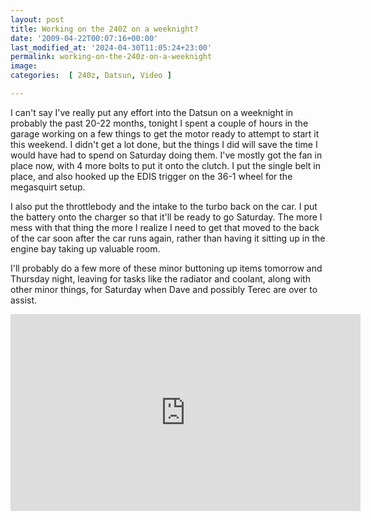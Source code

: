 ```yaml
---
layout: post
title: Working on the 240Z on a weeknight?
date: '2009-04-22T00:07:16+00:00'
last_modified_at: '2024-04-30T11:05:24+23:00'
permalink: working-on-the-240z-on-a-weeknight
image: 
categories:  [ 240z, Datsun, Video ]

---
```

I can't say I've really put any effort into the Datsun on a weeknight in probably the past 20-22 months, tonight I spent a couple of hours in the garage working on a few things to get the motor ready to attempt to start it this weekend. I didn't get a lot done, but the things I did will save the time I would have had to spend on Saturday doing them. I've mostly got the fan in place now, with 4 more bolts to put it onto the clutch. I put the single belt in place, and also hooked up the EDIS trigger on the 36-1 wheel for the megasquirt setup.

I also put the throttlebody and the intake to the turbo back on the car. I put the battery onto the charger so that it'll be ready to go Saturday. The more I mess with that thing the more I realize I need to get that moved to the back of the car soon after the car runs again, rather than having it sitting up in the engine bay taking up valuable room.

I'll probably do a few more of these minor buttoning up items tomorrow and Thursday night, leaving for tasks like the radiator and coolant, along with other minor things, for Saturday when Dave and possibly Terec are over to assist.

<iframe width="560" height="315" src="https://www.youtube.com/embed/2Ke7FK0CLHg?si=Dn3OqYTMwrk_4wqY" title="YouTube video player" frameborder="0" allow="accelerometer; autoplay; clipboard-write; encrypted-media; gyroscope; picture-in-picture; web-share" referrerpolicy="strict-origin-when-cross-origin" allowfullscreen></iframe>